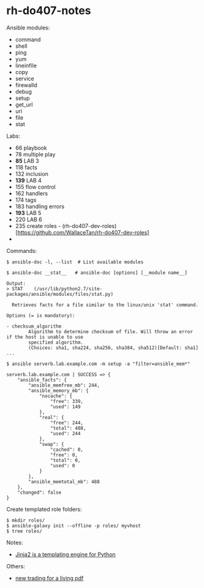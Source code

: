 # rh-do407-notes

Ansible modules:
* command
* shell
* ping
* yum
* lineinfile
* copy
* service
* firewalld
* debug
* setup
* get_url
* uri
* file
* stat

Labs:
* 66 playbook
* 78 multiple play
* __85__ LAB 3
* 118 facts
* 132 inclusion
* __139__ LAB 4
* 155 flow control
* 162 handlers
* 174 tags
* 183 handling errors
* __193__ LAB 5
* 220 LAB 6
* 235 create roles - (rh-do407-dev-roles)[https://github.com/WallaceTan/rh-do407-dev-roles]
* 

Commands:
```
$ ansible-doc -l, --list  # List available modules
```

```
$ ansible-doc __stat__   # ansible-doc [options] [__module name__]

Output:
> STAT    (/usr/lib/python2.7/site-packages/ansible/modules/files/stat.py)

  Retrieves facts for a file similar to the linux/unix 'stat' command.

Options (= is mandatory):

- checksum_algorithm
        Algorithm to determine checksum of file. Will throw an error if the host is unable to use
        specified algorithm.
        (Choices: sha1, sha224, sha256, sha384, sha512)[Default: sha1]
...
```

```
$ ansible serverb.lab.example.com -m setup -a "filter=ansible_mem*"

serverb.lab.example.com | SUCCESS => {
    "ansible_facts": {
        "ansible_memfree_mb": 244, 
        "ansible_memory_mb": {
            "nocache": {
                "free": 339, 
                "used": 149
            }, 
            "real": {
                "free": 244, 
                "total": 488, 
                "used": 244
            }, 
            "swap": {
                "cached": 0, 
                "free": 0, 
                "total": 0, 
                "used": 0
            }
        }, 
        "ansible_memtotal_mb": 488
    }, 
    "changed": false
}
```

Create templated role folders:
```
$ mkdir roles/
$ ansible-galaxy init --offline -p roles/ myvhost
$ tree roles/
```

Notes:
* [Jinja2 is a templating engine for Python](http://jinja.pocoo.org/docs/2.10/)


Others:
* [new trading for a living pdf](https://drive.google.com/open?id=1mSqBpsROfCTxnJIa_5K8KnDMkYICnac9)
